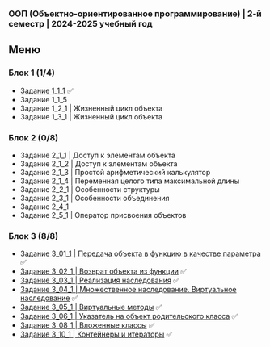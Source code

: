 ### ООП (Объектно-ориентированное программирование) | 2-й семестр | 2024-2025 учебный год

## Меню

### Блок 1 (1/4)
- [Задание 1_1_1](https://github.com/RealJungleBird/Tasks/blob/main/ООП%20(Объектно-ориентированное%20программирование)/1_1_1.md) :white_check_mark:
- Задание 1_1_5
- Задание 1_2_1 | Жизненный цикл объекта
- Задание 1_3_1 | Жизненный цикл объекта

### Блок 2 (0/8)
- Задание 2_1_1 | Доступ к элементам объекта
- Задание 2_1_2 | Доступ к элементам объекта
- Задание 2_1_3 | Простой арифметический калькулятор
- Задание 2_1_4 | Переменная целого типа максимальной длины
- Задание 2_2_1 | Особенности структуры
- Задание 2_3_1 | Особенности объединения
- Задание 2_4_1
- Задание 2_5_1 | Оператор присвоения объектов

### Блок 3 (8/8)
- [Задание 3_01_1 | Передача объекта в функцию в качестве параметра](https://github.com/RealJungleBird/Tasks/blob/main/ООП%20(Объектно-ориентированное%20программирование)/3_01_1.md) :white_check_mark:
- [Задание 3_02_1 | Возврат объекта из функции](https://github.com/RealJungleBird/Tasks/blob/main/ООП%20(Объектно-ориентированное%20программирование)/3_02_1.md) :white_check_mark:
- [Задание 3_03_1 | Реализация наследования](https://github.com/RealJungleBird/Tasks/blob/main/ООП%20(Объектно-ориентированное%20программирование)/3_03_1.md) :white_check_mark:
- [Задание 3_04_1 | Множественное наследование. Виртуальное наследование](https://github.com/RealJungleBird/Tasks/blob/main/ООП%20(Объектно-ориентированное%20программирование)/3_04_1.md) :white_check_mark:
- [Задание 3_05_1 | Виртуальные методы](https://github.com/RealJungleBird/Tasks/blob/main/ООП%20(Объектно-ориентированное%20программирование)/3_05_1.md) :white_check_mark:
- [Задание 3_06_1 | Указатель на объект родительского класса](https://github.com/RealJungleBird/Tasks/blob/main/ООП%20(Объектно-ориентированное%20программирование)/3_06_1.md) :white_check_mark:
- [Задание 3_08_1 | Вложенные классы](https://github.com/RealJungleBird/Tasks/blob/main/ООП%20(Объектно-ориентированное%20программирование)/3_08_1.md) :white_check_mark:
- [Задание 3_10_1 | Контейнеры и итераторы](https://github.com/RealJungleBird/Tasks/blob/main/ООП%20(Объектно-ориентированное%20программирование)/3_10_1.md) :white_check_mark:
